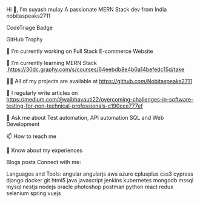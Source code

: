 Hi 👋, I'm suyash mulay
A passionate MERN Stack dev from India
nobitaspeaks2711

CodeTriage Badge



GitHub Trophy

🔭 I’m currently working on Full Stack E-commerce Website 

🌱 I’m currently learning MERN Stack ,https://30dc.graphy.com/s/courses/64eebdb8e4b0a14befedc15d/take

👨‍💻 All of my projects are available at https://github.com/Nobitaspeaks2711

📝 I regularly write articles on https://medium.com/@vaibhavauti22/overcoming-challenges-in-software-testing-for-non-technical-professionals-c190cce777ef

💬 Ask me about Test automation, API automation SQL and Web Development

📫 How to reach me 

📄 Know about my experiences 

Blogs posts
Connect with me:


Languages and Tools:
angular angularjs aws azure cplusplus css3 cypress django docker git html5 java javascript jenkins kubernetes mongodb mssql mysql nestjs nodejs oracle photoshop postman python react redux selenium spring vuejs



 
